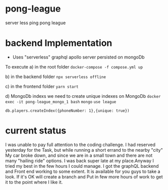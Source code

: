 # pong-league
server less ping pong league 

# backend Implementation
- Uses "serverless" graphql apollo  server persisted on mongoDb 

To execute
a) in the root folder 
`docker-compose -f compose.yml up`

b) in the backend folder
`npx serverless offline`

c) in the frontend folder
`yarn start`

d) MongoDb indexs
we need to create unique indexes on MongoDb
`docker exec -it pong-league_mongo_1 bash`
`mongo`
`use league`

`db.players.createIndex({phoneNumber: 1},{unique: true})`



# current status
I was unable to pay full attention to the coding challenge. I had reserved yesterday for the Task, but while running a short errand to the nearby "city" My car broke down, and since we are in a small town and there are not many "hailing ride" options. I was back super late at my place.Anyway I tried my best in the few hours I could manage. I got the graphQL backend and Front end working to some extent.
It is available for you guys to take a look. If it's OK will create a branch and Put in few more hours of work to get it to the point where I like it. 
